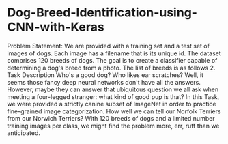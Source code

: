 # Dog-Breed-Identification-using-CNN-with-Keras
Problem Statement: We are provided with a training set and a test set of images of dogs. Each image has a filename that is its unique id. The dataset comprises 120 breeds of dogs. The goal is to create a classifier capable of determining a dog's breed from a photo. The list of breeds is as follows 2. Task Description Who's a good dog? Who likes ear scratches? Well, it seems those fancy deep neural networks don't have all the answers. However, maybe they can answer that ubiquitous question we all ask when meeting a four-legged stranger: what kind of good pup is that?  In this Task, we were provided a strictly canine subset of ImageNet in order to practice fine-grained image categorization. How well we can tell our Norfolk Terriers from our Norwich Terriers? With 120 breeds of dogs and a limited number training images per class, we might find the problem more, err, ruff than we anticipated.
